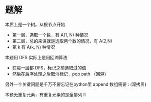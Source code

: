 # 题解
本质上是一个树。从根节点开始
- 第一层，选取一个数，有 A(1, N) 种情况
- 第二层，总的来讲就是选取两个数的情况，有 A(2,N) 
- 第 k 有 A(k, N) 种情况

本题用 DFS 实际上是用回溯算法
- 在每一层都 DFS，标记之前选取过的值
- 然后在后序处理之后取消标记，pop path （回溯）

另外一个关键问题是千万不要忘记在python里 append 数组需要 : (深拷贝)

本题无重复元素，有重复元素的是全排列 II

